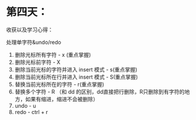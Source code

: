 # 第四天：

收获以及学习心得：

处理单字符&undo/redo

1. 删除光标所有字符 - x (重点掌握)
2. 删除光标前字符 - X
3. 删除当前光标的字符并进入 insert 模式 - s(重点掌握)
4. 删除当前光标所在行并进入 insert 模式 - S(重点掌握)
5. 替换当前光标所在的字符 - r(重点掌握)
6. 替换多个字符 - R （和 dd 的区别，dd直接把行删除，R只删除到有字符的地方，如果有缩进，缩进不会被删除）
7. undo - u
8. redo - ctrl + r